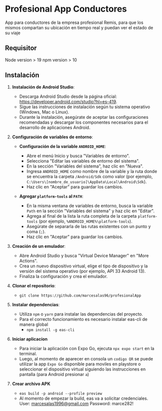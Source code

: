 # Profesional App Conductores

App para conductores de la empresa profesional Remis, para que los mismos compartan su ubicación en tiempo real y puedan ver el estado de su viaje

## Requisitor
   Node version > 19 
   npm version > 10

## Instalación

1. **Instalación de Android Studio**:
   - Descarga Android Studio desde la página oficial: https://developer.android.com/studio?hl=es-419.
   - Sigue las instrucciones de instalación según tu sistema operativo (Windows, Mac o Linux).
   - Durante la instalación, asegúrate de aceptar las configuraciones recomendadas y descargar los componentes necesarios para el desarrollo de aplicaciones Android.

2. **Configuración de variables de entorno**:
   - **Configuración de la variable `ANDROID_HOME`**:
      - Abre el menú Inicio y busca "Variables de entorno".
      - Selecciona "Editar las variables de entorno del sistema".
      - En la sección "Variables del sistema", haz clic en "Nueva".
      - Ingresa `ANDROID_HOME` como nombre de la variable y la ruta donde se encuentra la carpeta `/Android/Sdk` como valor (por ejemplo, `C:\Users\[nombre_de_usuario]\AppData\Local\Android\Sdk`).
      - Haz clic en "Aceptar" para guardar los cambios.

   - **Agregar `platform-tools` al `PATH`**:
      - En la misma ventana de variables de entorno, busca la variable `Path` en la sección "Variables del sistema" y haz clic en "Editar".
      - Agrega al final de la lista la ruta completa de la carpeta `platform-tools` (por ejemplo, `%ANDROID_HOME%\platform-tools`).
      - Asegúrate de separarla de las rutas existentes con un punto y coma (`;`).
      - Haz clic en "Aceptar" para guardar los cambios.
        

3. **Creación de un emulador**:
   - Abre Android Studio y busca "Virtual Device Manager" en "More Actions".
   - Crea un nuevo dispositivo virtual, elige el tipo de dispositivo y la versión del sistema operativo (por ejemplo, API 33 Android 13).
   - Finaliza la configuración y crea el emulador.

4. **Clonar el repositorio**:
      - `git clone https://github.com/marcesalas96/profesionalApp`

5. **Instalar dependencias**:
   - Utiliza `npm` o `yarn` para instalar las dependencias del proyecto.
   - Para el correcto funcionamiento es necesario instalar eas-cli de manera global
      -   `npm install -g eas-cli`
  
6. **Iniciar aplicacíon**
   - Para iniciar la aplicación con Expo Go, ejecuta `npx expo start` en la terminal.
   - Luego, al momento de aparecer en consola un `codigo QR` se puede utilizar la app `Expo Go` disponible para moviles en playstore o seleccionar el dispositivo virtual siguiendo las instrucciones en pantalla (para Android presionar `a`)
7. **Crear archivo APK**
   -   `eas build -p android --profile preview`
   -   Al momento de empezar la build, eas va a solicitar credenciales. User: marcesalas1996@gmail.com Password: marce282!
